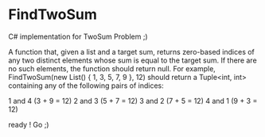 # FindTwoSum
C# implementation for TwoSum Problem ;) 

A function that, given a list and a target sum, returns zero-based indices of any two distinct elements whose sum is equal to the target sum. If there are no such elements,
the function should return null.
For example, FindTwoSum(new List<int>() { 1, 3, 5, 7, 9 }, 12) should return a Tuple<int, int> containing any of the following pairs of indices:

1 and 4 (3 + 9 = 12)
2 and 3 (5 + 7 = 12)
3 and 2 (7 + 5 = 12)
4 and 1 (9 + 3 = 12)

ready !
Go ;) 
